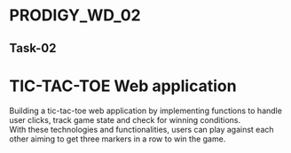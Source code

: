 # PRODIGY_WD_02
## Task-02
# TIC-TAC-TOE Web application
Building a tic-tac-toe web application by implementing functions to handle user clicks, track game state and check for winning conditions.<br>
With these technologies and functionalities, users can play against each other aiming to get three markers in a row to win the game. 
